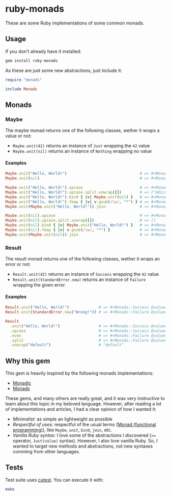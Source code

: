 # ruby-monads

These are some Ruby implementations of some common monads.

## Usage

If you don't already have it installed:

```sh
gem install ruby-monads
```

As these are just some new abstractions, just include it:

```ruby
require "monads"

include Monads
```

## Monads

### Maybe

The maybe monad returns one of the following classes, wether it wraps a value or not:

- `Maybe.unit(42)` returns an instance of `Just` wrapping the `42` value
- `Maybe.unit(nil)` returns an instance of `Nothing` wrapping no value

#### Examples

```ruby
Maybe.unit("Hello, World!")                                # => #<Monads::Just @value="Hello, World!">
Maybe.unit(nil)                                            # => #<Monads::Nothing>

Maybe.unit("Hello, World!").upcase                         # => #<Monads::Just @value="HELLO, WORLD!">
Maybe.unit("Hello, World!").upcase.split.unwrap([])        # => ["HELLO,", "WORLD!"]
Maybe.unit("Hello, World!").bind { |v| Maybe.unit(nil) }   # => #<Monads::Nothing>
Maybe.unit("Hello, World!").fmap { |v| v.gsub(/\w/, "*") } # => #<Monads::Just @value="*****, *****!">
Maybe.unit(Maybe.unit("Hello, World!")).join               # => #<Monads::Just @value="Hello, World!">

Maybe.unit(nil).upcase                                     # => #<Monads::Nothing>
Maybe.unit(nil).upcase.split.unwrap([])                    # => []
Maybe.unit(nil).bind { |v| Maybe.unit("Hello, World!") }   # => #<Monads::Maybe.unit(nil)>
Maybe.unit(nil).fmap { |v| v.gsub(/\w/, "*") }             # => #<Monads::Nothing>
Maybe.unit(Maybe.unit(nil)).join                           # => #<Monads::Nothing>
```

### Result

The result monad returns one of the following classes, wether it wraps an error or not:

- `Result.unit(42)` returns an instance of `Success` wrapping the `42` value
- `Result.unit(StandardError.new)` returns an instance of `Failure` wrapping the given error

#### Examples

```ruby
Result.unit("Hello, World!")             # => #<Monads::Success @value="Hello, World!">
Result.unit(StandardError.new("Wrong!")) # => #<Monads::Failure @value=#<StandardError: Wrong!>>

Result
  .unit("Hello, World!")                 # => #<Monads::Success @value="Hello, World!">
  .upcase                                # => #<Monads::Success @value="HELLO, WORLD!">
  .even                                  # => #<Monads::Failure @value=#<NoMethodError: undefined method `even?' for "HELLO, WORLD!":String>>
  .split                                 # => #<Monads::Failure @value=#<NoMethodError: undefined method `even?' for "HELLO, WORLD!":String>>
  .unwrap("default")                     # "default"
```

## Why this gem

This gem is heavily inspired by the following monads implementations:

- [Monadic](https://github.com/pzol/monadic)
- [Monads](https://github.com/tomstuart/monads)

These gems, and many others are really great, and it was very instructive to learn about this topic in my beloved language. However, after reading a lot of implementations and articles, I had a clear opinion of how I wanted it:

- _Minimalist:_ as simple an lightweight as possible
- _Respectful of uses:_ respectful of the usual terms ([Monad (functional programming)](https://en.wikipedia.org/wiki/Monad_(functional_programming))), like `Maybe`, `unit`, `bind`, `join`, etc.
- _Vanilla Ruby syntax:_ I love some of the abstractions I discovered (`>=` operator, `Just(value)` syntax). However, I also love vanilla Ruby. So, I wanted to target new methods and abstractions, not new syntaxes comming from other languages.

## Tests

Test suite uses [cutest](https://github.com/djanowski/cutest). You can execute it with:

```sh
make
```
